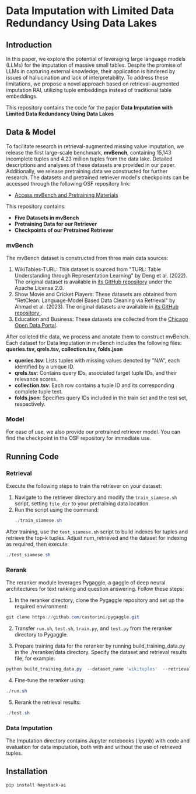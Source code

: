 # Data Imputation with Limited Data Redundancy Using Data Lakes
## Introduction
In this paper, we explore the potential of leveraging large language models (LLMs) for the imputation of massive small tables. Despite the promise of LLMs in capturing external knowledge, their application is hindered by issues of hallucination and lack of interpretability. To address these limitations, we propose a novel approach based on retrieval-augmented imputation RAI, utilizing tuple embeddings instead of traditional table embeddings. 

This repository contains the code for the paper **Data Imputation with Limited Data Redundancy Using Data Lakes**


## Data & Model
To facilitate research in retrieval-augmented missing value imputation, we release the first large-scale benchmark, **mvBench**, containing 15,143 incomplete tuples and 4.23 million tuples from the data lake. Detailed descriptions and analyses of these datasets are provided in our paper. Additionally, we release pretraining data we constructed for further research. The datasets and pretrained retriever model's checkpoints can be accessed through the following OSF repository link:
- [Access mvBench and Pretraining Materials](https://osf.io/kh2ps/?view_only=aade7da94ad04bf9887a2b631bb57a32)

This repository contains:
- **Five Datasets in mvBench**
- **Pretraining Data for our Retriever**
- **Checkpoints of our Pretrained Retriever**

### mvBench
The mvBench dataset is constructed from three main data sources:

 1. WikiTables-TURL: This dataset is sourced from "TURL: Table Understanding through Representation Learning" by Deng et al. (2022). The original dataset is available in [its GitHub repository](https://github.com/sunlab-osu/TURL/tree/release_ongoing) under the Apache License 2.0.
 2. Show Movie and Cricket Players: These datasets are obtained from "RetClean: Language-Model Based Data Cleaning via Retrieval" by Ahmad et al. (2023). The original datasets are available in [its GitHub repository ](https://github.com/qcri/RetClean).
 3. Education and Business: These datasets are collected from the [Chicago Open Data Portal](https://data.cityofchicago.org/).

After colleted the data, we process and anotate them to construct mvBench. Each dataset for Data Imputation in mvBench includes the following files: **queries.tsv, qrels.tsv, collection.tsv, folds.json**

 - **queries.tsv**: Lists tuples with missing values denoted by "N/A", each identified by a unique ID.
 - **qrels.tsv**: Contains query IDs, associated target tuple IDs, and their relevance scores.
 - **collection.tsv**: Each row contains a tuple ID and its corresponding complete tuple text.
 - **folds.json**: Specifies query IDs included in the train set and the test set, respectively.

### Model

For ease of use, we also provide our pretrained retriever model. You can find the checkpoint in the OSF repository for immediate use.


## Running Code
### Retrieval
Execute the following steps to train the retriever on your dataset:
1. Navigate to the retriever directory and modify the `train_siamese.sh` script, setting `file_dir` to your pretraining data location.
2. Run the script using the command:
   ```powershell
   ./train_siamese.sh
   ```

After training, use the `test_siamese.sh` script to build indexes for tuples and retrieve the top-k tuples. Adjust num_retrieved and the dataset for indexing as required, then execute:
```powershell
./test_siamese.sh
```

### Rerank
The reranker module leverages Pygaggle, a gaggle of deep neural architectures for text ranking and question answering. Follow these steps:

1. In the reranker directory, clone the Pygaggle repository and set up the required environment:
```powershell
git clone https://github.com/castorini/pygaggle.git 
```

2. Transfer `run.sh`, `test.sh`, `train.py`, and `test.py` from the reranker directory to Pygaggle.

3. Prepare training data for the reranker by running build_training_data.py in the ./reranker/data directory. Specify the dataset and retrieval results file, for example:
```powershell
python build_training_data.py  --dataset_name 'wikituples'  --retrieval_file '../../results/retrieval/wikituples_retrieval_results.tsv'
```

4. Fine-tune the reranker using:
```powershell
./run.sh
```

5. Rerank the retrieval results:
```powershell
./test.sh
```
### Data Imputation

The Imputation directory contains Jupyter notebooks (*.ipynb*) with code and evaluation for data imputation, both with and without the use of retrieved tuples.

## Installation 
```powershell
pip install haystack-ai
```
